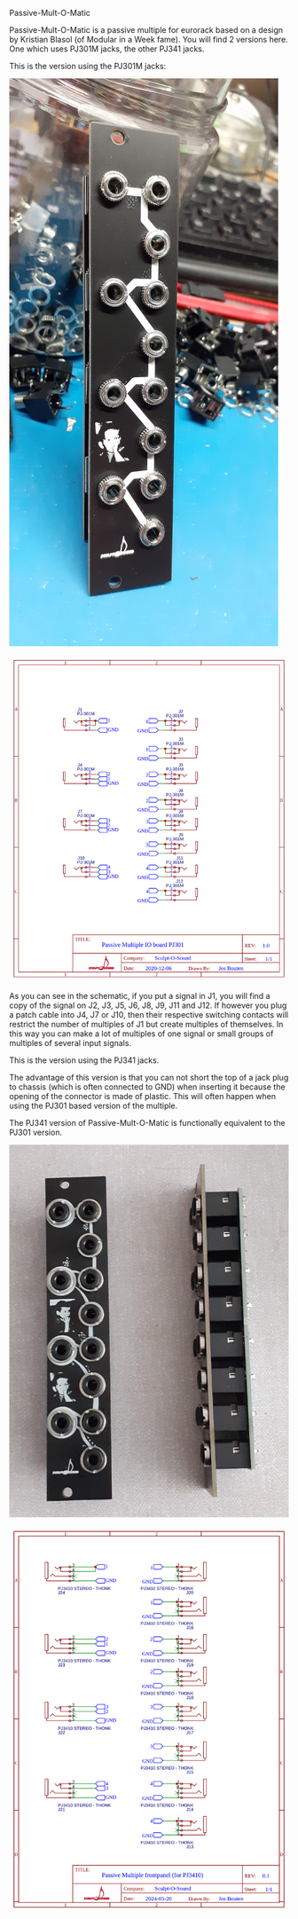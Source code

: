 Passive-Mult-O-Matic

Passive-Mult-O-Matic is a passive multiple for eurorack based on a design by Kristian Blasol (of Modular in a Week fame). You will find 2 versions here. One which uses PJ301M jacks, the other PJ341 jacks.

This is the version using the PJ301M jacks:

![PJ301M_3_pin img](PJ301M_3_pin/pics/20201222_145256.jpg)

![PJ301M_3_pin img](Schematic_Passive-Mult-O-Matic_PJ301.png)

As you can see in the schematic, if you put a signal in J1, you will find a copy of the signal on J2, J3, J5, J6, J8, J9, J11 and J12. If however you plug a patch cable into J4, J7 or J10, then their respective switching contacts will restrict the number of multiples of J1 but create multiples of themselves. In this way you can make a lot of multiples of one signal or small groups of multiples of several input signals.

This is the version using the PJ341 jacks.

The advantage of this version is that you can not short the top of a jack plug to chassis (which is often connected to GND) when inserting it because the opening of the connector is made of plastic. This will often happen when using the PJ301 based version of the multiple.

The PJ341 version of Passive-Mult-O-Matic is functionally equivalent to the PJ301 version.

![PJ341_4pin img](PJ341_4_pin/pics/20240701_175353.jpg)

![PJ341_4_pin img](Schematic_Passive-Mult-O-Matic_PJ341.png)
